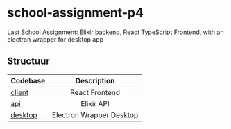 # school-assignment-p4
Last School Assignment: Elixir backend, React TypeScript Frontend, with an electron wrapper for desktop app

## Structuur

| Codebase              |      Description          |
| :-------------------- | :-----------------------: |
| [client](client)      |      React Frontend       |
| [api](api)            |     Elixir API            |
| [desktop](desktop)    | Electron Wrapper Desktop  |



